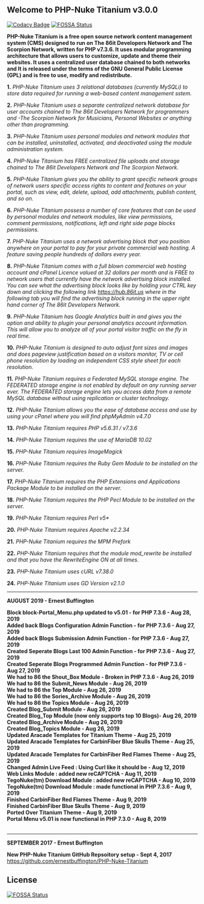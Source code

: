 ## Welcome to PHP-Nuke Titanium v3.0.0
[![Codacy Badge](https://api.codacy.com/project/badge/Grade/500b0b21a4ba4b50977d1adc8791f1d1)](https://app.codacy.com/app/ernestbuffington/PHP-Nuke-Titanium?utm_source=github.com&utm_medium=referral&utm_content=ernestbuffington/PHP-Nuke-Titanium&utm_campaign=Badge_Grade_Settings)
[![FOSSA Status](https://app.fossa.com/api/projects/git%2Bgithub.com%2Fernestbuffington%2FPHP-Nuke-Titanium.svg?type=shield)](https://app.fossa.com/projects/git%2Bgithub.com%2Fernestbuffington%2FPHP-Nuke-Titanium?ref=badge_shield)

**PHP-Nuke Titanium is a free open source network content management system (CMS) designed to run on The 86it Developers Network and The 
Scorpion Network, written for PHP v7.3.6. It uses modular programming architecture that allows users to customize, update and theme 
their websites. It uses a centralized user database chained to both networks and It is released under the terms of the GNU General 
Public License (GPL) and is free to use, modify and redistribute.**

**1.** _PHP-Nuke Titanium uses 3 relational databases (currently MySQLi) to store data required for running a web-based content management sstem._

**2.** _PHP-Nuke Titanium uses a separate centralized network database for user accounts chained to The 86it Developers Network for programmers and -The Scorpion Network for Musicians, Personal Websites or anything other than programming._

**3.** _PHP-Nuke Titanium uses personal modules and network modules that can be installed, uninstalled, activated, and deactivated using the module administration system._

**4.** _PHP-Nuke Titanium has FREE centralized file uploads and storage chained to The 86it Developers Network and The Scorpion Network._

**5.** _PHP-Nuke Titanium gives you the ability to grant specific network groups of network users specific access rights to content and features on your portal, such as view, edit, delete, upload, add attachments, publish content, and so on._

**6.** _PHP-Nuke Titanium possess a number of core features that can be used by personal modules and network modules, like view permissions, comment permissions, notifications, left and right side page blocks permissions._

**7.** _PHP-Nuke Titanium uses a network advertising block that you position anywhere on your portal to pay for your private commercial web hosting. A feature saving people hundreds of dollars every year._

**8.** _PHP-Nuke Titanium comes with a full blown commercial web hosting account and cPanel Licence valued at 32 dollars per month and is FREE to network users that currently have the network advertising block installed. You can see what the advertising block looks like by holding your CTRL key down and clicking the following link https://hub.86it.us where in the following tab you will find the advertising block running in the upper right hand corner of The 86it Developers Network._

**9.** _PHP-Nuke Titanium has Google Analytics built in and gives you the option and ability to plugin your personal analytics account information. This will allow you to analyze all of your portal visitor traffic on the fly in real time._

**10.** _PHP-Nuke Titanium is designed to auto adjust font sizes and images and does pageview justification based on a visitors monitor, TV or cell phone resolution by loading an independent CSS style sheet for each resolution._

**11.** _PHP-Nuke Titanium requires a Federated MySQL storage engine. The FEDERATED storage engine is not enabled by default on any running server ever. The FEDERATED storage engine lets you access data from a remote MySQL database without using replication or cluster technology._

**12.** _PHP-Nuke Titanium allows you the ease of database access and use by using your cPanel where you will find phpMyAdmin v4.7.0_

**13.** _PHP-Nuke Titanium requires PHP v5.6.31 / v7.3.6_

**14.** _PHP-Nuke Titanium requires the use of MariaDB 10.02_

**15.** _PHP-Nuke Titanium requires ImageMagick_

**16.** _PHP-Nuke Titanium requires the Ruby Gem Module to be installed on the server._

**17.** _PHP-Nuke Titanium requires the PHP Extensions and Applications Package Module to be installed on the server._

**18.** _PHP-Nuke Titanium requires the PHP Pecl Module to be installed on the server._

**19.** _PHP-Nuke Titanium requires Perl v5*_

**20.** _PHP-Nuke Titanium requires Apache v2.2.34_

**21.** _PHP-Nuke Titanium requires the MPM Prefork_

**22.** _PHP-Nuke Titanium requires that the module mod_rewrite be installed and that you have the RewriteEngine ON at all times._

**23.** _PHP-Nuke Titanium uses cURL v7.38.0_

**24.** _PHP-Nuke Titanium uses GD Version v2.1.0_


<hr>
<strong>AUGUST 2019 - Ernest Buffington</strong> 

<strong>Block block-Portal_Menu.php updated to v5.01 - for PHP 7.3.6 - Aug 28, 2019 </strong><br /> 
<strong>Added back Blogs Configuration Admin Function - for PHP 7.3.6 - Aug 27, 2019 </strong><br /> 
<strong>Added back Blogs Submission Admin Function - for PHP 7.3.6 - Aug 27, 2019 </strong><br />
<strong>Created Seperate Blogs Last 100 Admin Function - for PHP 7.3.6 - Aug 27, 2019 </strong><br />
<strong>Created Seperate Blogs Programmed Admin Function - for PHP 7.3.6 - Aug 27, 2019 </strong><br />
<strong>We had to 86 the Shout_Box Module - Broken in PHP 7.3.6 - Aug 26, 2019 </strong><br />
<strong>We had to 86 the Submit_News Module - Aug 26, 2019 </strong><br />
<strong>We had to 86 the Top Module - Aug 26, 2019 </strong><br />
<strong>We had to 86 the Sories_Archive Module - Aug 26, 2019 </strong><br />
<strong>We had to 86 the Topics Module - Aug 26, 2019 </strong><br />
<strong>Created Blog_Submit Module - Aug 26, 2019 </strong><br />
<strong>Created Blog_Top Module (now only supports top 10 Blogs)- Aug 26, 2019 </strong><br />
<strong>Created Blog_Archive Module - Aug 26, 2019 </strong><br />
<strong>Created Blog_Topics Module - Aug 26, 2019 </strong><br />
<strong>Updated Aracade Templates for Titanium Theme - Aug 25, 2019 </strong><br />
<strong>Updated Aracade Templates for CarbinFiber Blue Skulls Theme - Aug 25, 2019 </strong><br />
<strong>Updated Aracade Templates for CarbinFiber Red Flames Theme - Aug 25, 2019 </strong><br />
<strong>Changed Admin Live Feed : Using Curl like it should be - Aug 12, 2019 </strong><br />
<strong>Web Links Module : added new reCAPTCHA - Aug 11, 2019 </strong><br />
<strong>TegoNuke(tm) Download Module : added new reCAPTCHA - Aug 10, 2019 </strong><br />
<strong>TegoNuke(tm) Download Module : made functional in PHP 7.3.6 - Aug 9, 2019 </strong><br />
<strong>Finished CarbinFiber Red Flames Theme - Aug 9, 2019 </strong><br />
<strong>Finished CarbinFiber Blue Skulls Theme - Aug 9, 2019 </strong><br />
<strong>Ported Over Titanium Theme - Aug 9, 2019 </strong><br />
<strong>Portal Menu v5.01 is now functional in PHP 7.3.0 - Aug 8, 2019 </strong><br /><br />

<hr>
<strong>SEPTEMBER 2017 - Ernest Buffington</strong>

<strong>New PHP-Nuke Titanium GitHub Repsoitory setup - Sept 4, 2017 </strong><br />
<a href="https://github.com/ernestbuffington/PHP-Nuke-Titanium" target="_blank">https://github.com/ernestbuffington/PHP-Nuke-Titanium</a>

## License
[![FOSSA Status](https://app.fossa.io/api/projects/git%2Bgithub.com%2Fernestbuffington%2FPHP-Nuke-Titanium.svg?type=large)](https://app.fossa.io/projects/git%2Bgithub.com%2Fernestbuffington%2FPHP-Nuke-Titanium?ref=badge_large)
